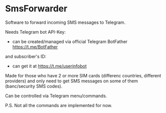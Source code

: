# SmsForwarder

Software to forward incoming SMS messages to Telegram.

Needs Telegram bot API-Key:
 - can be created/managed via official Telegram BotFather https://t.me/BotFather

and subscriber's ID:
 - can get it at https://t.me/userinfobot

Made for those who have 2 or more SIM cards (differenc countries, different providers) and only need to get SMS messages on some of them (banc/security SMS codes).

Can be controlled via Telegram menu/commands.

P.S. Not all the commands are implemented for now.